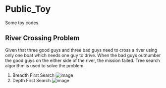 # Public_Toy
Some toy codes.
## River Crossing Problem
Given that three good guys and three bad guys need to cross a river using only one boat which needs one guy to drive. When the bad guys outnumber the good guys on the either side of the river, the mission failed. Tree search algorithm is used to solve the problem.
1. Breadth First Search
![image](https://github.com/xdhcode/Public_Toy/blob/main/attachment/3-3-2-BFS.gif)
2. Depth First Search
![image](https://github.com/xdhcode/Public_Toy/blob/main/attachment/3-3-2-DFS.gif)
